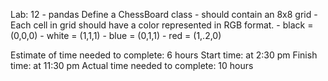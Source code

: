Lab: 12 - pandas
Define a ChessBoard class - should contain an 8x8 grid - Each cell in grid should have a color represented in RGB format. - black = (0,0,0) - white = (1,1,1) - blue = (0,1,1) - red = (1,.2,0)

Estimate of time needed to complete: 6 hours
Start time: at 2:30 pm
Finish time: at 11:30 pm
Actual time needed to complete: 10 hours
